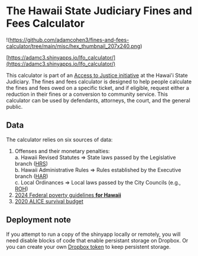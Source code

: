 # The Hawaii State Judiciary Fines and Fees Calculator 

!(https://github.com/adamcohen3/fines-and-fees-calculator/tree/main/misc/hex_thumbnail_207x240.png)

[https://adamc3.shinyapps.io/lfo_calculator/](https://adamc3.shinyapps.io/lfo_calculator/)

This calculator is part of an [Access to Justice initiative](https://www.courts.state.hi.us/services/access_to_justice_initiative_main_page) at the Hawai'i State Judiciary. The fines and fees calculator is designed to help people calculate the fines and fees owed on a specific ticket, and if eligible, request either a reduction in their fines or a conversion to community service. This calculator can be used by defendants, attorneys, the court, and the general public.

 ## Data

The calculator relies on six sources of data: 

1. Offenses and their monetary penalties:  
      a. Hawaii Revised Statutes => State laws passed by the Legislative branch ([HRS](https://www.capitol.hawaii.gov/hrsall/))  
      b. Hawaii Administrative Rules => Rules established by the Executive branch ([HAR](https://ltgov.hawaii.gov/the-office/administrative-rules/))  
      c. Local Ordinances => Local laws passed by the City Councils (e.g., [ROH](https://www8.honolulu.gov/ocs/revised-ordinances-of-honolulu/))  
2. [2024 Federal poverty guidelines **for Hawaii**](https://aspe.hhs.gov/topics/poverty-economic-mobility/poverty-guidelines)
3. [2020 ALICE survival budget](https://www.unitedforalice.org/household-budgets/hawaii)

## Deployment note

If you attempt to run a copy of the shinyapp locally or remotely, you will need disable blocks of code that enable persistant storage on Dropbox. Or you can create your own [Dropbox token](https://github.com/karthik/rdrop2) to keep persistent storage.
